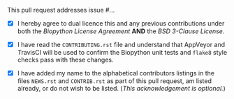 This pull request addresses issue #...

<!--- Please read each of the following items and confirm by replacing
 !--the [ ] with a [X] --->

- [X] I hereby agree to dual licence this and any previous contributions under both
the _Biopython License Agreement_ **AND** the _BSD 3-Clause License_.

- [X] I have read the ``CONTRIBUTING.rst`` file and understand that AppVeyor and
TravisCI will be used to confirm the Biopython unit tests and ``flake8`` style
checks pass with these changes.

- [X] I have added my name to the alphabetical contributors listings in the files
``NEWS.rst`` and ``CONTRIB.rst`` as part of this pull request, am listed
already, or do not wish to be listed. (*This acknowledgement is optional.*)
